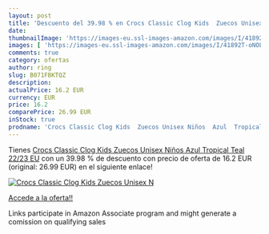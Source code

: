 ```yaml
---
layout: post
title: 'Descuento del 39.98 % en Crocs Classic Clog Kids  Zuecos Unisex N'
date: 
thumbnailImage: 'https://images-eu.ssl-images-amazon.com/images/I/41892T-oNOL._SL200_.jpg'
images: [ 'https://images-eu.ssl-images-amazon.com/images/I/41892T-oNOL._SL200_.jpg' ]
comments: true
category: ofertas
author: ring
slug: B071FBKTQZ
description:
actualPrice: 16.2 EUR
currency: EUR
price: 16.2
comparePrice: 26.99 EUR
inStock: true
prodname: 'Crocs Classic Clog Kids  Zuecos Unisex Niños  Azul  Tropical Teal   22/23 EU'
---
```


Tienes [Crocs Classic Clog Kids  Zuecos Unisex Niños  Azul  Tropical Teal   22/23 EU](https://www.amazon.es/dp/B071FBKTQZ/?tag=tolees-21) con un 39.98 % de descuento con precio de oferta de 16.2 EUR (original: 26.99 EUR) en el siguiente enlace!

[![Crocs Classic Clog Kids  Zuecos Unisex N](https://images-eu.ssl-images-amazon.com/images/I/41892T-oNOL._SL200_.jpg)](https://www.amazon.es/dp/B071FBKTQZ/?tag=tolees-21)

[Accede a la oferta!!](https://www.amazon.es/dp/B071FBKTQZ/?tag=tolees-21)

Links participate in Amazon Associate program and might generate a comission on qualifying sales


